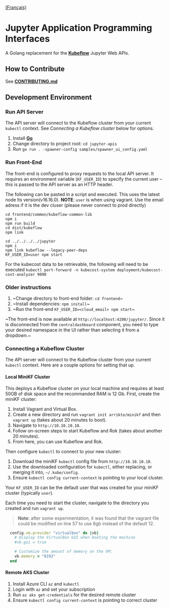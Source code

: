 [(Français)](#interface-de-programmation-dapplications-jupyter)

# Jupyter Application Programming Interfaces

A Golang replacement for the **[Kubeflow][kubeflow]** Jupyter Web APIs.

## How to Contribute

See **[CONTRIBUTING.md](CONTRIBUTING.md)**

## Development Environment

### Run API Server

The API server will connect to the Kubeflow cluster from your current `kubectl`
context. See _Connecting a Kubeflow cluster_ below for options.

1. Install **[Go][go]**
2. Change directory to project root: `cd jupyter-apis`
3. Run `go run . -spawner-config samples/spawner_ui_config.yaml`

### Run Front-End

The front-end is configured to proxy requests to the local API server. It
requires an environment variable (`KF_USER_ID`) to specify the current user –
this is passed to the API server as an HTTP header.


The following can be pasted in a script and executed. This uses the latest node lts version(v16.16.0).
**NOTE**: `user` is when using vagrant. Use the email adress if it is the dev cluser (please never connect to prod directly)
```
cd frontend/common/kubeflow-common-lib
npm i
npm run build
cd dist/kubeflow
npm link

cd ../../../../jupyter
npm i
npm link kubeflow --legacy-peer-deps
KF_USER_ID=user npm start
```

For the kubecost data to be retrievable, the following will need to be executed `kubectl port-forward -n kubecost-system deployment/kubecost-cost-analyzer 9090`

### Older instructions
1. ~Change directory to front-end folder: `cd frontend`~
2. ~Install dependencies: `npm install`~
3. ~Run the front-end `KF_USER_ID=<cloud_email> npm start`~

~The front-end is now available at `http://localhost:4200/jupyter/`. Since it is
disconnected from the `centraldashboard` component, you need to type your
desired namespace in the UI rather than selecting it from a dropdown.~

### Connecting a Kubeflow Cluster

The API server will connect to the Kubeflow cluster from your current `kubectl`
context. Here are a couple options for setting that up.

#### Local MiniKF Cluster

This deploys a Kubeflow cluster on your local machine and requires at least 50GB
of disk space and the recommanded RAM is 12 Gb. First, create the miniKF cluster:

1. Install Vagrant and Virtual Box.
2. Create a new directory and run `vagrant init arrikto/minikf` and then
   `vagrant up` (takes about 20 minutes to boot).
3. Navigate to `http://10.10.10.10`.
4. Follow on-screen steps to start Kubeflow and Rok (takes about another 20 minutes).
5. From here, you can use Kubeflow and Rok.

Then configure `kubectl` to connect to your new cluster:

1. Download the miniKF `kubectl` config file from `http://10.10.10.10`.
2. Use the downloaded configuration for `kubectl`, either replacing, or merging
   it into, `~/.kube/config`.
3. Ensure `kubectl config current-context` is pointing to your local cluster.

Your `KF_USER_ID` can be the default user that was created for your miniKF
cluster (typically `user`).

Each time you need to start the cluster, navigate to the directory you created
and run `vagrant up`.

> **Note**: after some experimentation, it was found that the vagrant file could be modified on line 57 to use 8gb instead of the default 12.

```rb
  config.vm.provider "virtualbox" do |vb|
    # Display the VirtualBox GUI when booting the machine
    #vb.gui = true

    # Customize the amount of memory on the VM:
    vb.memory = "8192"
  end
```

#### Remote AKS Cluster

1. Install Azure CLI `az` and `kubectl`
2. Login with `az` and set your subscription
3. Run `az aks get-credentials` for the desired remote cluster
4. Ensure `kubectl config current-context` is pointing to correct cluster

[go]: https://golang.org/dl/
[kubeflow]: https://github.com/kubeflow/kubeflow
